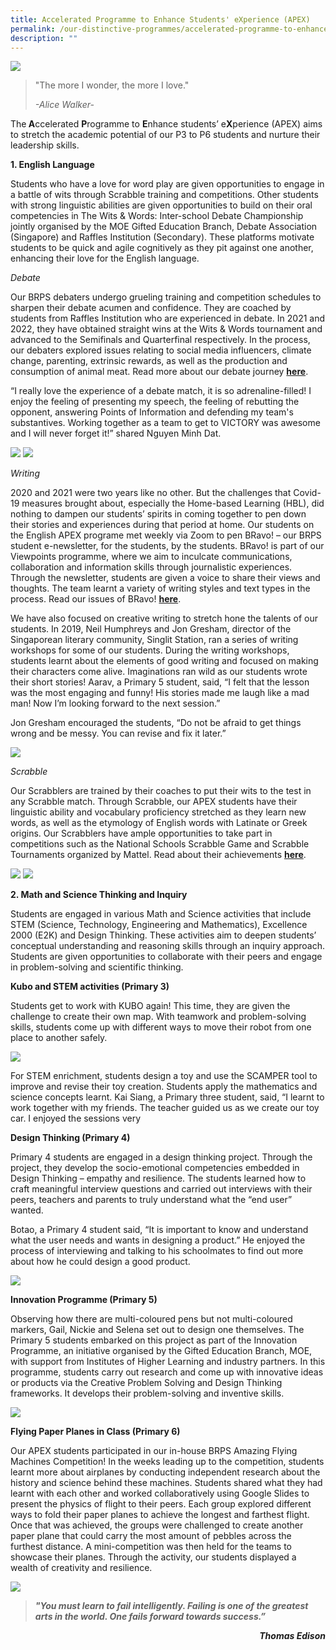 ```yaml
---
title: Accelerated Programme to Enhance Students' eXperience (APEX)
permalink: /our-distinctive-programmes/accelerated-programme-to-enhance-students-experience-apex/
description: ""
---
```

<img src="/images/Banner-Photo.png">
<blockquote>
<p>"The more I wonder, the more I love."</p>
<p><em>-Alice Walker-</em></p>
</blockquote>
<p>The<strong>&nbsp;A</strong>ccelerated&nbsp;<strong>P</strong>rogramme to&nbsp;<strong>E</strong>nhance students&rsquo; e<strong>X</strong>perience (APEX) aims to stretch the academic potential of our P3 to P6 students and nurture their leadership skills.</p>
<p><strong>1. English</strong><strong>&nbsp;Language</strong></p>
<p>Students who have a love for word play are given opportunities to engage in a battle of wits through Scrabble training and competitions. Other students with strong linguistic abilities are given opportunities to build on their oral competencies in The Wits &amp; Words: Inter-school Debate Championship jointly organised by the MOE Gifted Education Branch, Debate Association (Singapore) and Raffles Institution (Secondary). These platforms motivate students to be quick and agile cognitively as they pit against one another, enhancing their love for the English language.</p>
<p><em>Debate</em></p>
<p>Our BRPS debaters undergo grueling training and competition schedules to sharpen their debate acumen and confidence. They are coached by students from Raffles Institution who are experienced in debate. In 2021 and 2022, they have obtained straight wins at the Wits &amp; Words tournament and advanced to the Semifinals and Quarterfinal respectively. In the process, our debaters explored issues relating to social media influencers, climate change, parenting, extrinsic rewards, as well as the production and consumption of animal meat. Read more about our debate journey&nbsp;<a href="/2022/03/03/brps-debate-team-advances-to-quarterfinals-at-wits-words-competition/"><strong>here</strong></a>.</p>
<p>&ldquo;I really love the experience of a debate match, it is so adrenaline-filled! I enjoy the feeling of presenting my speech, the feeling of rebutting the opponent, answering Points of Information and defending my team's substantives. Working together as a team to get to VICTORY was awesome and I will never forget it!&rdquo; shared Nguyen Minh Dat.</p>
<img src="/images/Debate-1-2048x1536.jpg">
<img src="/images/Debate-2-768x1024.jpeg">
<p><em>Writing</em></p>
<p>2020 and 2021 were two years like no other. But the challenges that Covid-19 measures brought about, especially the Home-based Learning (HBL), did nothing to dampen our students&rsquo; spirits in coming together to pen down their stories and experiences during that period at home. Our students on the English APEX programe met weekly via Zoom to pen BRavo! &ndash; our BRPS student e-newsletter, for the students, by the students. BRavo! is part of our Viewpoints programme, where we aim to inculcate communications, collaboration and information skills through journalistic experiences. Through the newsletter, students are given a voice to share their views and thoughts. The team learnt a variety of writing styles and text types in the process. Read our issues of BRavo!&nbsp;<a href="/2021/02/10/bravo/"><strong>here</strong></a>.</p>
<p>We have also focused on creative writing to stretch hone the talents of our students. In 2019, Neil Humphreys and Jon Gresham, director of the Singaporean literary community, Singlit Station, ran a series of writing workshops for some of our students. During the writing workshops, students learnt about the elements of good writing and focused on making their characters come alive. Imaginations ran wild as our students wrote their short stories! Aarav, a Primary 5 student, said, &ldquo;I felt that the lesson was the most engaging and funny! His stories made me laugh like a mad man! Now I&rsquo;m looking forward to the next session.&rdquo;</p>
<p>Jon Gresham encouraged the students, &ldquo;Do not be afraid to get things wrong and be messy. You can revise and fix it later.&rdquo;</p>
<img src="/images/Jon.jpg">
<p><em>Scrabble</em></p>
<p>Our Scrabblers are trained by their coaches to put their wits to the test in any Scrabble match. Through Scrabble, our APEX students have their linguistic ability and vocabulary proficiency stretched as they learn new words, as well as the etymology of English words with Latinate or Greek origins. Our Scrabblers have ample opportunities to take part in competitions such as the National Schools Scrabble Game and Scrabble Tournaments organized by Mattel. Read about their achievements&nbsp;<a href="/2021/08/20/two-brps-students-advance-to-finals-of-2021-scrabble-tournament-for-beginners-by-mattel/"><strong>here</strong></a>.</p>
<img src="/images/Scrabble-2-2048x1563.jpg">
<img src="/images/Scrabble-1-2048x1514.jpg">
<p><strong>2. Math and Science Thinking and Inquiry</strong></p>
<p>Students are engaged in various Math and Science activities that include STEM (Science, Technology, Engineering and Mathematics), Excellence 2000 (E2K) and Design Thinking. These activities aim to deepen students&rsquo; conceptual understanding and reasoning skills through an inquiry approach. Students are given opportunities to collaborate with their peers and engage in problem-solving and scientific thinking.</p>
<p><strong>Kubo and STEM activities (Primary 3)</strong></p>
<p>Students get to work with KUBO again! This time, they are given the challenge to create their own map. With teamwork and problem-solving skills, students come up with different ways to move their robot from one place to another safely.</p>

![](/images/arrow.png)

<p>For STEM enrichment, students design a toy and use the SCAMPER tool to improve and revise their toy creation. Students apply the mathematics and science concepts learnt. Kai Siang, a Primary three student, said, &ldquo;I learnt to work together with my friends. The teacher guided us as we create our toy car. I enjoyed the sessions very</p>
<p><strong>Design Thinking (Primary 4)</strong></p>
<p>Primary 4 students are engaged in a design thinking project. Through the project, they develop the socio-emotional competencies embedded in Design Thinking &ndash; empathy and resilience. The students learned how to craft meaningful interview questions and carried out interviews with their peers, teachers and parents to truly understand what the &ldquo;end user&rdquo; wanted.</p>
<p>Botao, a Primary 4 student said, &ldquo;It is important to know and understand what the user needs and wants in designing a product.&rdquo; He enjoyed the process of interviewing and talking to his schoolmates to find out more about how he could design a good product.</p>

![](/images/Photo-3-768x1024.jpg)

<p><strong>Innovation Programme (Primary 5)</strong></p>
<p>Observing how there are multi-coloured pens but not multi-coloured markers, Gail, Nickie and Selena set out to design one themselves. The Primary 5 students embarked on this project as part of the Innovation Programme, an initiative organised by the Gifted Education Branch, MOE, with support from Institutes of Higher Learning and industry partners. In this programme, students carry out research and come up with innovative ideas or products via the Creative Problem Solving and Design Thinking frameworks. It develops their problem-solving and inventive skills.</p>

![](/images/Photo-4-1.jpg)

<p><strong>Flying Paper Planes in Class (Primary 6)</strong></p>
<p>Our APEX students participated in our in-house BRPS Amazing Flying Machines Competition! In the weeks leading up to the competition, students learnt more about airplanes by conducting independent research about the history and science behind these machines. Students shared what they had learnt with each other and worked collaboratively using Google Slides to present the physics of flight to their peers. Each group explored different ways to fold their paper planes to achieve the longest and farthest flight. Once that was achieved, the groups were challenged to create another paper plane that could carry the most amount of pebbles across the furthest distance. A mini-competition was then held for the teams to showcase their planes. Through the activity, our students displayed a wealth of creativity and resilience.</p>

![](/images/thomas.png)

<blockquote>
<p><em><strong>"You must learn to fail intelligently. Failing is one of the greatest arts in the world. One fails forward towards success.&rdquo; </strong></em></p>
</blockquote>
<p style="text-align: right;"><em><strong>Thomas Edison</strong></em></p>